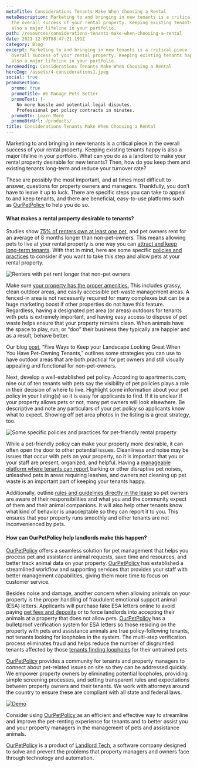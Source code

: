 ```yaml
---
metaTitle: Considerations Tenants Make When Choosing a Rental
metaDescription: Marketing to and bringing in new tenants is a critical piece in
  the overall success of your rental property. Keeping existing tenants happy is
  also a major lifeline in your portfolio.
path: /resources/considerations-tenants-make-when-choosing-a-rental
date: 2021-12-09T08:47:21.191Z
category: Blog
excerpt: Marketing to and bringing in new tenants is a critical piece in the
  overall success of your rental property. Keeping existing tenants happy is
  also a major lifeline in your portfolio.
heroHeading: Considerations Tenants Make When Choosing a Rental
heroImg: /assets/4-considerations1.jpeg
social: true
promoSection:
  promo: true
  promoTitle: We Manage Pets Better
  promoText: |-
    No more hassle and potential legal disputes. 
    Professional pet policy contracts in minutes.
  promoBtn: Learn More
  promoBtnUrl: /products/
title: Considerations Tenants Make When Choosing a Rental
---
```

Marketing to and bringing in new tenants is a critical piece in the overall success of your rental property. Keeping existing tenants happy is also a major lifeline in your portfolio. What can you do as a landlord to make your rental property desirable for new tenants? Then, how do you keep them and existing tenants long-term and reduce your turnover rate?

These are possibly the most important, and at times most difficult to answer, questions for property owners and managers. Thankfully, you don’t have to leave it up to luck. There are specific steps you can take to appeal to and keep tenants, and there are beneficial, easy-to-use platforms such as [OurPetPolicy](https://landlordtech.com/products) to help you do so.

#### What makes a rental property desirable to tenants?

Studies show [75% of renters own at least one pet](https://landlordtech.com/resources/the-landlords-guide-to-tenants-with-pets/), and pet owners rent for an average of 8 months longer than non-pet-owners. This means allowing pets to live at your rental property is one way you can [attract and keep long-term tenants](https://landlordtech.com/resources/considerations-tenants-make-when-choosing-a-rental). With that in mind, here are some specific [policies and practices](https://landlordtech.com/resources/landlord-Q&A-should-you-move-to-a-pet-friendly-policy) to consider if you want to take this step and allow pets at your rental property.

![Renters with pet rent longer that non-pet owners](/assets/moving-to-a-pet-friendly-policy.jpg)

Make sure [your property has the proper amenities.](https://landlordtech.com/resources/protecting-your-rental-property-from-pet-damage) This includes grassy, clean outdoor areas, and easily accessible pet-waste management areas. A fenced-in area is not necessarily required for many complexes but can be a huge marketing boost if other properties do not have this feature. Regardless, having a designated pet area (or areas) outdoors for tenants with pets is extremely important, and having easy access to dispose of pet waste helps ensure that your property remains clean. When animals have the space to play, run, or “doo” their business they typically are happier and as a result, behave better.

Our blog [post](https://landlordtech.com/resources/five-ways-to-keep-your-landscape-looking-great-when-you-have-pet-owning-tenants), “Five Ways to Keep your Landscape Looking Great When You Have Pet-Owning Tenants,” outlines some strategies you can use to have outdoor areas that are both practical for pet owners and still visually appealing and functional for non-pet-owners.

Next, develop a well-established pet policy. According to apartments.com, nine out of ten tenants with pets say the visibility of pet policies plays a role in their decision of where to live. Highlight some information about your pet policy in your listing(s) so it is easy for applicants to find. If it is unclear if your property allows pets or not, many pet owners will look elsewhere. Be descriptive and note any particulars of your pet policy so applicants know what to expect. Showing off pet area photos in the listing is a great strategy, too.

![Some specific policies and practices for pet-friendly rental property](/assets/vetted-pet-policies-for-property-managers.jpg)

While a pet-friendly policy can make your property more desirable, it can often open the door to other potential issues. Cleanliness and noise may be issues that occur with pets on your property, so it is important that you or your staff are present, organized, and helpful. Having a [manageable platform where tenants can report](https://landlordtech.com/resources/pet-management-platforms-are-worth-the-investment-here-is-why) barking or other disruptive pet noises, unleashed pets in areas requiring leashes, and owners not cleaning up pet waste is an important part of keeping your tenants happy.

Additionally, outline [rules and guidelines directly in the lease](https://landlordtech.com/resources/renting-to-pet-owners-records-every-landlord-should-keep) so pet owners are aware of their responsibilities and what you and the community expect of them and their animal companions. It will also help other tenants know what kind of behavior is unacceptable so they can report it to you. This ensures that your property runs smoothly and other tenants are not inconvenienced by pets.

#### How can OurPetPolicy help landlords make this happen?

[OurPetPolicy](https://www.landlordtech.com/products) offers a seamless solution for pet management that helps you process pet and assistance animal requests, save time and resources, and better track animal data on your property. [OurPetPolicy](https://www.landlordtech.com/products) has established a streamlined workflow and supporting services that provides your staff with better management capabilities, giving them more time to focus on customer service.

Besides noise and damage, another concern when allowing animals on your property is the proper handling of fraudulent emotional support animal (ESA) letters. Applicants will purchase fake ESA letters online to avoid paying [pet fees and deposits](https://landlordtech.com/resources/why-pet-fees-are-an-essential-landlord-strategy) or to force landlords into accepting their animals at a property that does not allow pets. [OurPetPolicy](https://www.landlordtech.com/products) has a bulletproof verification system for ESA letters so those residing on the property with pets and assistance animals are true policy-following tenants, not tenants looking for loopholes in the system. The multi-step verification process eliminates fraud and helps reduce the number of disgruntled tenants affected by those [tenants finding loopholes](https://landlordtech.com/resources/seven-ESA-loopholes-commonly-used-by-tenants-and-how-to-close-them) for their untrained pets.

[OurPetPolicy](https://www.landlordtech.com/products) provides a community for tenants and property managers to connect about pet-related issues on site so they can be addressed quickly. We empower property owners by eliminating potential loopholes, providing simple screening processes, and setting transparent rules and expectations between property owners and their tenants. We work with attorneys around the country to ensure these are compliant with all state and federal laws.

[![Demo](/assets/demo-the-pet-management-platform.jpg "Demo")](https://landlordtech.com/request-demo/)

Consider using [OurPetPolicy ](https://www.landlordtech.com/products)as an efficient and effective way to streamline and improve the pet-renting experience for tenants and to better assist you and your property managers in the management of pets and assistance animals.

[OurPetPolicy](https://www.landlordtech.com/products) is a product of [Landlord Tech](https://www.landlordtech.com), a software company designed to solve and prevent the problems that property managers and owners face through technology and automation.